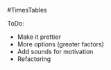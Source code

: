 #TimesTables

ToDo:
- Make it prettier
- More options (greater factors)
- Add sounds for motivation
- Refactoring
